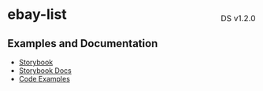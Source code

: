 <h1 style="display: flex; justify-content: space-between; align-items: center;">
    <span>
        ebay-list
    </span>
    <span style="font-weight: normal; font-size: medium; margin-bottom: -15px;">
        DS v1.2.0
    </span>
</h1>

## Examples and Documentation

- [Storybook](https://ebay.github.io/ebayui-core/?path=/story/building-blocks-ebay-list)
- [Storybook Docs](https://ebay.github.io/ebayui-core/?path=/docs/building-blocks-ebay-list)
- [Code Examples](https://github.com/eBay/ebayui-core/tree/master/src/components/ebay-list/examples)
